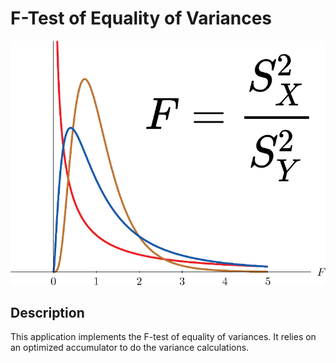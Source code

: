 # F-Test of Equality of Variances

<img src="https://github.com/AugustoMartins/maxeler_ftest/blob/master/thumbnail.png">

## Description

This application implements the F-test of equality of variances. It relies on an optimized accumulator to do the variance calculations.
